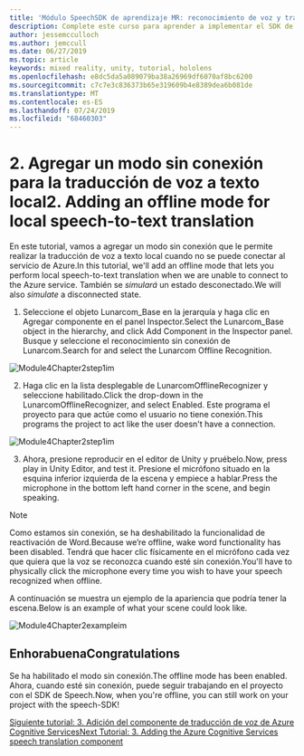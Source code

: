 ```yaml
---
title: 'Módulo SpeechSDK de aprendizaje MR: reconocimiento de voz y transcripción'
description: Complete este curso para aprender a implementar el SDK de voz de Azure en una aplicación de realidad mixta.
author: jessemcculloch
ms.author: jemccull
ms.date: 06/27/2019
ms.topic: article
keywords: mixed reality, unity, tutorial, hololens
ms.openlocfilehash: e8dc5da5a089079ba38a26969df6070af8bc6200
ms.sourcegitcommit: c7c7e3c836373b65e319609b4e8389dea6b081de
ms.translationtype: MT
ms.contentlocale: es-ES
ms.lasthandoff: 07/24/2019
ms.locfileid: "68460303"
---
```

# <a name="2----adding-an-offline-mode-for-local-speech-to-text-translation"></a><span data-ttu-id="a4a58-104">2.    Agregar un modo sin conexión para la traducción de voz a texto local</span><span class="sxs-lookup"><span data-stu-id="a4a58-104">2.    Adding an offline mode for local speech-to-text translation</span></span>

<span data-ttu-id="a4a58-105">En este tutorial, vamos a agregar un modo sin conexión que le permite realizar la traducción de voz a texto local cuando no se puede conectar al servicio de Azure.</span><span class="sxs-lookup"><span data-stu-id="a4a58-105">In this tutorial, we'll add an offline mode that lets you perform local speech-to-text translation when we are unable to connect to the Azure service.</span></span> <span data-ttu-id="a4a58-106">También se *simulará* un estado desconectado.</span><span class="sxs-lookup"><span data-stu-id="a4a58-106">We will also *simulate* a disconnected state.</span></span>

1. <span data-ttu-id="a4a58-107">Seleccione el objeto Lunarcom_Base en la jerarquía y haga clic en Agregar componente en el panel Inspector.</span><span class="sxs-lookup"><span data-stu-id="a4a58-107">Select the Lunarcom_Base object in the hierarchy, and click Add Component in the Inspector panel.</span></span> <span data-ttu-id="a4a58-108">Busque y seleccione el reconocimiento sin conexión de Lunarcom.</span><span class="sxs-lookup"><span data-stu-id="a4a58-108">Search for and select the Lunarcom Offline Recognition.</span></span>

![Module4Chapter2step1im](images/module4chapter2step1im.PNG)

2. <span data-ttu-id="a4a58-110">Haga clic en la lista desplegable de LunarcomOfflineRecognizer y seleccione habilitado.</span><span class="sxs-lookup"><span data-stu-id="a4a58-110">Click the drop-down in the LunarcomOfflineRecognizer, and select Enabled.</span></span> <span data-ttu-id="a4a58-111">Este programa el proyecto para que actúe como el usuario no tiene conexión.</span><span class="sxs-lookup"><span data-stu-id="a4a58-111">This programs the project to act like the user doesn't have a connection.</span></span> 

![Module4Chapter2step1im](images/module4chapter2step2im.PNG)

3. <span data-ttu-id="a4a58-113">Ahora, presione reproducir en el editor de Unity y pruébelo.</span><span class="sxs-lookup"><span data-stu-id="a4a58-113">Now, press play in Unity Editor, and test it.</span></span> <span data-ttu-id="a4a58-114">Presione el micrófono situado en la esquina inferior izquierda de la escena y empiece a hablar.</span><span class="sxs-lookup"><span data-stu-id="a4a58-114">Press the microphone in the bottom left hand corner in the scene, and begin speaking.</span></span> 

> [!NOTE]
> <span data-ttu-id="a4a58-115">Como estamos sin conexión, se ha deshabilitado la funcionalidad de reactivación de Word.</span><span class="sxs-lookup"><span data-stu-id="a4a58-115">Because we’re offline, wake word functionality has been disabled.</span></span> <span data-ttu-id="a4a58-116">Tendrá que hacer clic físicamente en el micrófono cada vez que quiera que la voz se reconozca cuando esté sin conexión.</span><span class="sxs-lookup"><span data-stu-id="a4a58-116">You'll have to physically click the microphone every time you wish to have your speech recognized when offline.</span></span> 

<span data-ttu-id="a4a58-117">A continuación se muestra un ejemplo de la apariencia que podría tener la escena.</span><span class="sxs-lookup"><span data-stu-id="a4a58-117">Below is an example of what your scene could look like.</span></span>

![Module4Chapter2exampleim](images/module4chapter2exampleim.PNG)

## <a name="congratulations"></a><span data-ttu-id="a4a58-119">Enhorabuena</span><span class="sxs-lookup"><span data-stu-id="a4a58-119">Congratulations</span></span>

<span data-ttu-id="a4a58-120">Se ha habilitado el modo sin conexión.</span><span class="sxs-lookup"><span data-stu-id="a4a58-120">The offline mode has been enabled.</span></span> <span data-ttu-id="a4a58-121">Ahora, cuando esté sin conexión, puede seguir trabajando en el proyecto con el SDK de Speech.</span><span class="sxs-lookup"><span data-stu-id="a4a58-121">Now, when you're offline, you can still work on your project with the speech-SDK!</span></span> 


[<span data-ttu-id="a4a58-122">Siguiente tutorial: 3.  Adición del componente de traducción de voz de Azure Cognitive Services</span><span class="sxs-lookup"><span data-stu-id="a4a58-122">Next Tutorial: 3.  Adding the Azure Cognitive Services speech translation component</span></span>](mrlearning-speechSDK-ch3.md)

